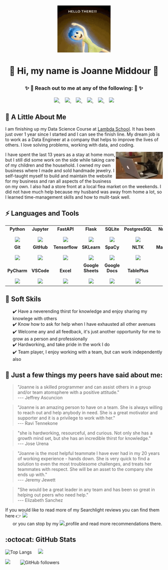 <p align="center"><img src="https://raw.githubusercontent.com/jmmiddour/jmmiddour.github.io/master/assets/img/posts/joy_hello_there.gif"height=150px width=170px></p>

<h1><p align="center">👋 Hi, my name is Joanne Middour 👋<br></p></h1>

<h3 align="center">✨ 🤝 Reach out to me at any of the following: 🤝 ✨<br><br>
  <a href="https://github.com/jmmiddour">
    <img src="https://img.shields.io/badge/-Github-333?style=flat&logo=Github&logoColor=white">
  </a>&nbsp;&nbsp;&nbsp;
  <a href="https://www.linkedin.com/in/joanne-middour/">
    <img src="https://img.shields.io/badge/-LinkedIn-blue?style=flat&logo=Linkedin&logoColor=white">
  </a>&nbsp;&nbsp;&nbsp;
  <a href="https://joannemiddour.com/">
      <img src="https://img.shields.io/badge/My Portfolio-blueviolet?style=flat-square&logo=data:https://raw.githubusercontent.com/jmmiddour/jmmiddour.github.io/master/assets/img/favicon.jpg">
  </a>&nbsp;&nbsp;&nbsp;
  <a href="https://medium.com/@magical_satin_seal_239">
      <img src="https://img.shields.io/badge/-Medium-000?&style=flat-square&logo=Medium&logoColor=white">
  </a>&nbsp;&nbsp;&nbsp;
  <a href="mailto:joanne-middour@outlook.com">
      <img src="https://img.shields.io/badge/Email-purple?&style=flat-square&logoColor=white">
  </a>&nbsp;&nbsp;&nbsp;
  <a href="https://twitter.com/j_middour">
      <img src="https://img.shields.io/badge/twitter-%230077D4.svg?&style=flat-square&logo=twitter&logoColor=white">
  </a>
</h3>

## 💬 A Little About Me

  I am finishing up my Data Science Course at [Lambda School](https://lambdaschool.com/). It has been just over 1 year since I started and I can see the finish line. My dream job is to work as a Data Engineer at a company that helps to improve the lives of others. I love solving problems, working with data, and coding. 
  
<img align='right' src='https://raw.githubusercontent.com/jmmiddour/jmmiddour.github.io/master/assets/img/posts/cat_banging_on_a_keyboard.gif' width='150"'>I have spent the last 13 years as a stay at home mom, but I still did some work on the side while taking care of my children and the household. I owned my own business where I made and sold handmade jewelry. I self-taught myself to build and maintain the website for my business and ran all aspects of the business on my own. I also had a store front at a local flea market on the weekends. I did not have much help because my husband was away from home a lot, so I learned time-management skills and how to mulit-task well.

## ⚡ Languages and Tools

<table>
  <tbody>
    <tr valign="bottom">
      <td width="11%" align="center">
	      <span><strong>Python</strong></span><br><br>
        <img height="30px" src="https://upload.wikimedia.org/wikipedia/commons/thumb/c/c3/Python-logo-notext.svg/1200px-Python-logo-notext.svg.png">
      </td>
      <td width="11%" align="center">
	      <span><strong>Jupyter</strong></span><br><br>
        <img height="30px" src="https://upload.wikimedia.org/wikipedia/commons/thumb/3/38/Jupyter_logo.svg/1200px-Jupyter_logo.svg.png">
      </td>
      <td width="11%" align="center">
        <span><strong>FastAPI</strong></span><br><br>
        <img height="30px" src="https://fastapi.tiangolo.com/img/logo-margin/logo-teal.png">
      </td>
      <td width="11%" align="center">
	      <span><strong>Flask</strong></span><br><br>
        <img height="30px" src="https://upload.wikimedia.org/wikipedia/commons/thumb/3/3c/Flask_logo.svg/1200px-Flask_logo.svg.png">
      </td>
      <td width="11%" align="center">
        <span><strong>SQLite</strong></span><br><br>
        <img height="30px" src="https://upload.wikimedia.org/wikipedia/commons/thumb/3/38/SQLite370.svg/1200px-SQLite370.svg.png">
      </td>
      <td width="11%" align="center">
        <span><strong>PostgresSQL</strong></span><br><br>
        <img height="30px" src="https://upload.wikimedia.org/wikipedia/commons/2/29/Postgresql_elephant.svg">
      </td>
      <td width="11%" align="center">
        <span><strong>NumPy</strong></span><br><br>
        <img height="30px" src="https://upload.wikimedia.org/wikipedia/commons/thumb/3/31/NumPy_logo_2020.svg/1280px-NumPy_logo_2020.svg.png">
      </td>
      <td width="11%" align="center">
        <span><strong>Pandas</strong></span><br><br>
        <img height="30px" src="https://upload.wikimedia.org/wikipedia/commons/thumb/e/ed/Pandas_logo.svg/1200px-Pandas_logo.svg.png">
      </td>
      <td width="11%" align="center">
        <span><strong>RegEx</strong></span><br><br>
        <img height="30px" src="https://miro.medium.com/max/1400/1*oaFozQztiv9WMMcwX9m9HQ.jpeg">
      </td>
     </tr>
    <tr valign="bottom">
      <td width="11%" align="center">
        <span><strong>Git</strong></span><br><br>
        <img height="30px" src="https://avatars.githubusercontent.com/u/18133?s=200&v=4">
      </td>
      <td width="11%" align="center">
        <span><strong>GitHub</strong></span><br><br>
        <img height="30px" src="https://upload.wikimedia.org/wikipedia/commons/thumb/9/91/Octicons-mark-github.svg/1200px-Octicons-mark-github.svg.png">
      </td>
      <td width="11%" align="center">
	      <span><strong>Tensorflow</strong></span><br><br>
        <img height="30px" src="https://upload.wikimedia.org/wikipedia/commons/thumb/1/11/TensorFlowLogo.svg/1200px-TensorFlowLogo.svg.png">
      </td>
      <td width="11%" align="center">
        <span><strong>SKLearn</strong></span><br><br>
        <img height="30px" src="https://upload.wikimedia.org/wikipedia/commons/thumb/0/05/Scikit_learn_logo_small.svg/1200px-Scikit_learn_logo_small.svg.png">
      </td>
      <td width="11%" align="center">
        <span><strong>SpaCy</strong></span><br><br>
        <img height="30px" src="https://upload.wikimedia.org/wikipedia/commons/thumb/8/88/SpaCy_logo.svg/1200px-SpaCy_logo.svg.png">
      </td>
      <td width="11%" align="center">
        <span><strong>NLTK</strong></span><br><br>
        <img height="30px" src="https://miro.medium.com/max/592/0*zKRz1UgqpOZ4bvuA">
      </td>
      <td width="11%" align="center">
        <span><strong>Matplolib</strong></span><br><br>
        <img height="30px" src="https://upload.wikimedia.org/wikipedia/commons/thumb/0/01/Created_with_Matplotlib-logo.svg/1024px-Created_with_Matplotlib-logo.svg.png">
      </td>
      <td width="11%" align="center">
        <span><strong>Seaborn</strong></span><br><br>
        <img height="30px" src="https://seaborn.pydata.org/_static/logo-wide-lightbg.svg">
      </td>
      <td width="11%" align="center">
        <span><strong>Plotly</strong></span><br><br>
        <img height="30px" src="https://upload.wikimedia.org/wikipedia/commons/thumb/3/37/Plotly-logo-01-square.png/1200px-Plotly-logo-01-square.png">
      </td>
     </tr>
    <tr valign="bottom">
      <td width="11%" align="center">
	      <span><strong>PyCharm</strong></span><br><br>
        <img height="30px" src="https://upload.wikimedia.org/wikipedia/commons/thumb/1/1d/PyCharm_Icon.svg/512px-PyCharm_Icon.svg.png">
      </td>
      <td width="11%" align="center">
	      <span><strong>VSCode</strong></span><br><br>
        <img height="30px" src="https://upload.wikimedia.org/wikipedia/commons/thumb/2/2d/Visual_Studio_Code_1.18_icon.svg/1200px-Visual_Studio_Code_1.18_icon.svg.png">
      </td>
      <td width="11%" align="center">
        <span><strong>Excel</strong></span><br><br>
        <img height="30px" src="https://upload.wikimedia.org/wikipedia/commons/thumb/7/73/Microsoft_Excel_2013-2019_logo.svg/1200px-Microsoft_Excel_2013-2019_logo.svg.png">
      </td>
      <td width="11%" align="center">
        <span><strong>Google Sheets</strong></span><br><br>
        <img height="30px" src="https://upload.wikimedia.org/wikipedia/commons/thumb/a/ae/Google_Sheets_2020_Logo.svg/1200px-Google_Sheets_2020_Logo.svg.png">
      </td>
      <td width="11%" align="center">
        <span><strong>Google Docs</strong></span><br><br>
        <img height="30px" src="https://upload.wikimedia.org/wikipedia/commons/thumb/6/66/Google_Docs_2020_Logo.svg/1200px-Google_Docs_2020_Logo.svg.png">
      </td>
      <td width="11%" align="center">
        <span><strong>TablePlus</strong></span><br><br>
        <img height="30px" src="https://tableplus.com/resources/favicons/apple-icon.png">
      </td>
      <td width="11%" align="center">
        <span><strong>C</strong></span><br><br>
        <img height="30px" src="https://upload.wikimedia.org/wikipedia/commons/thumb/1/18/C_Programming_Language.svg/1200px-C_Programming_Language.svg.png">
      </td>
      <td width="11%" align="center">
        <span><strong>HTML</strong></span><br><br>
        <img height="30px" src="https://cdn.svgporn.com/logos/html-5.svg">
      </td>
      <td width="11%" align="center">
        <span><strong>CSS</strong></span><br><br>
        <img height="30px" src="https://cdn.svgporn.com/logos/css-3.svg">
      </td>
     </tr>
  </tbody>
</table>



## 🌱 Soft Skils

<ul>
	✔️ Have a neverending thirst for knowledge and enjoy sharing my knowlege with others<br>
	✔️ Know how to ask for help when I have exhausted all other avenues<br>
	✔️ Welcome any and all feedback, it's just another opportunity for me to grow as a person and professionally<br>
	✔️ Hardworking, and take pride in the work I do<br>
	✔️ Team player, I enjoy working with a team, but can work independently also<br>
</ul>	  

## 👯 Just a few things my peers have said about me:

> "Joanne is a skilled programmer and can assist others in a group and/or team atomsphere with a positive attitude."  
> --- Jeffrey Ascuncion

> "Joanne is an amazing person to have on a team. She is always willing to reach out and help anybody in need. She is a great motivator and supporter and it is a privilege to work with her."  
> --- Ravi Tennekone

> "she is hardworking, resourceful, and curious. Not only she has a growth mind set, but she has an incredible thirst for knowledge."  
> --- Jose Urena

> "Joanne is the most helpful teammate I have ever had in my 20 years of working experience - hands down. She is very quick to find a solution to even the most troublesome challenges, and treats her teammates with respect. She will be an asset to the company she ends up with."  
> --- Jeremy Jewett

> "She would be a great leader in any team and has been so great in helping out peers who need help."  
> --- Elizabeth Sanchez

If you would like to read more of my Searchlight reviews you can find them here 👉 <a href="https://drive.google.com/file/d/1B2MdM_SgrKWlrAGUfTCSS0bf6F_ofwNZ/view?usp=sharing">
      <img src="https://img.shields.io/badge/My Most Recent Searchlight Report-7957d5?&style=flat-square&logoColor=white">
</a>  
&nbsp;&nbsp;&nbsp;&nbsp;&nbsp; or you can stop by my <a href="https://www.linkedin.com/in/joanne-middour/">
    <img src="https://img.shields.io/badge/-LinkedIn-blue?style=flat&logo=Linkedin&logoColor=white">
  </a> profile and read more recommendations there.

## :octocat: GitHub Stats

![Top Langs](https://github-readme-stats.vercel.app/api/top-langs/?username=jmmiddour&hide=smalltalk&theme=nightowl&layout=compact&custom_title=Joanne's%20Top%20Languages&card_width=270px&langs_count=6) &nbsp;&nbsp;&nbsp; ![](https://github-readme-stats.jha-vineet69.vercel.app/api?username=jmmiddour&hide=stars&theme=nightowl&show_icons=True&count_private=True&line_height=24&include_all_commits=True&custom_title=Joanne's%20GitHub%20Stats) 

![](https://komarev.com/ghpvc/?username=jmmiddour&color=7957d5&style=flat-square) &nbsp;&nbsp;&nbsp;&nbsp;&nbsp;&nbsp; ![GitHub followers](https://img.shields.io/github/followers/jmmiddour?color=7957d5&logo=github&style=flat-square)


<!--
**jmmiddour/jmmiddour** is a ✨ _special_ ✨ repository because its `README.md` (this file) appears on your GitHub profile.

Here are some ideas to get you started:

- 🔭 I’m currently working on ...
-  I’m currently learning ...
- 👯 I’m looking to collaborate on ...
- 🤔 I’m looking for help with ...
-  Ask me about ...
- 📫 How to reach me: ...
- 😄 Pronouns: ...
- ⚡ Fun fact: ...
-->


